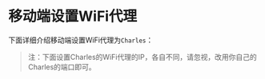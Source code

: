 # 移动端设置WiFi代理

下面详细介绍移动端设置WiFi代理为`Charles`：

> 注：下面设置Charles的WiFi代理的IP，各自不同，请忽视，改用你自己的Charles的端口即可。
